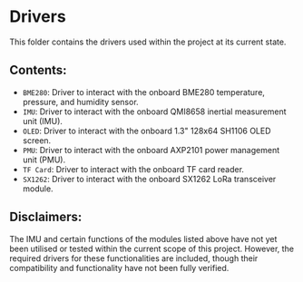 # Drivers

This folder contains the drivers used within the project at its current state.

## Contents:

- `BME280`: Driver to interact with the onboard BME280 temperature, pressure, and humidity sensor.
- `IMU`: Driver to interact with the onboard QMI8658 inertial measurement unit (IMU).
- `OLED`: Driver to interact with the onboard 1.3" 128x64 SH1106 OLED screen.
- `PMU`: Driver to interact with the onboard AXP2101 power management unit (PMU).
- `TF Card`: Driver to interact with the onboard TF card reader.
- `SX1262`: Driver to interact with the onboard SX1262 LoRa transceiver module.

## Disclaimers:

The IMU and certain functions of the modules listed above have not yet been utilised or tested within the current scope of this project. However, the required drivers for these functionalities are included, though their compatibility and functionality have not been fully verified. 
